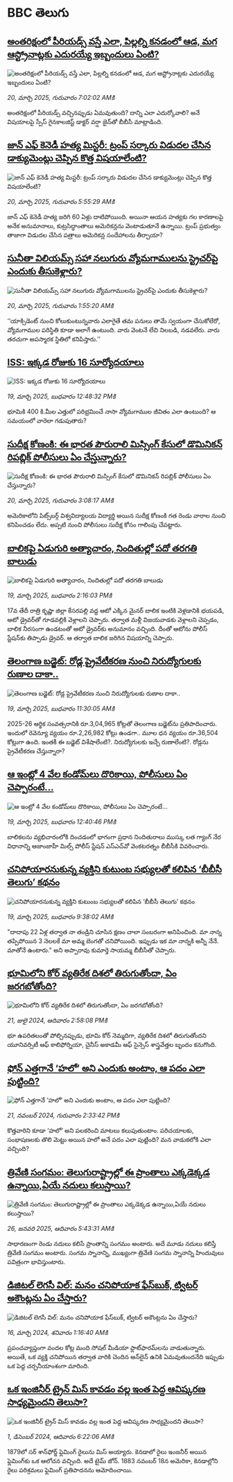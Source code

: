 # BBC తెలుగు## [అంతరిక్షంలో పీరియడ్స్ వస్తే ఎలా, పిల్లల్ని కనడంలో ఆడ, మగ ఆస్ట్రోనాట్లకు ఎదురయ్యే ఇబ్బందులు ఏంటి?](https://www.bbc.com/telugu/articles/czje8v9wkvjo?at_campaign=githubrss)![అంతరిక్షంలో పీరియడ్స్ వస్తే ఎలా, పిల్లల్ని కనడంలో ఆడ, మగ ఆస్ట్రోనాట్లకు ఎదురయ్యే ఇబ్బందులు ఏంటి?](https://ichef.bbci.co.uk/ace/standard/240/cpsprodpb/3387/live/0db61180-054a-11f0-97d3-37df2b293ed1.jpg)_20, మార్చి 2025, గురువారం 7:02:02 AMకి_అంతరిక్షంలో పీరియడ్స్ వచ్చినప్పుడు ఏమవుతుంది? దాన్ని ఎలా ఎదుర్కోవాలి? అనే విషయాలపై  స్పేస్‌ గైనకాలజిస్ట్‌ డాక్టర్ వర్షా జైన్‌తో బీబీసీ మాట్లాడింది.## [జాన్ ఎఫ్ కెనెడీ హత్య మిస్టరీ: ట్రంప్ సర్కారు విడుదల చేసిన డాక్యుమెంట్లు చెప్పిన కొత్త విషయాలేంటి?](https://www.bbc.com/telugu/articles/cvgem88vmvvo?at_campaign=githubrss)![జాన్ ఎఫ్ కెనెడీ హత్య మిస్టరీ: ట్రంప్ సర్కారు విడుదల చేసిన డాక్యుమెంట్లు చెప్పిన కొత్త విషయాలేంటి?](https://ichef.bbci.co.uk/ace/standard/240/cpsprodpb/670e/live/f99c54a0-0550-11f0-88b7-5556e7b55c5e.jpg)_20, మార్చి 2025, గురువారం 5:55:29 AMకి_జాన్ ఎఫ్ కెనెడీ హత్య జరిగి 60 ఏళ్లు దాటిపోయింది. అయినా ఆయన హత్యకు గల కారణాలపై అనేక అనుమానాలు, కుట్రసిద్ధాంతాలు అమెరికన్లను వెంటాడుతూనే ఉన్నాయి. ట్రంప్ ప్రభుత్వం తాజాగా విడుదల చేసిన పత్రాలు అమెరికన్ల సందేహాలను తీర్చాయా?## [సునీతా విలియమ్స్‌ సహా నలుగురు  వ్యోమగాములను స్ట్రెచర్‌పై ఎందుకు తీసుకెళ్లారు?](https://www.bbc.com/telugu/articles/cevxl91wl7go?at_campaign=githubrss)![సునీతా విలియమ్స్‌ సహా నలుగురు  వ్యోమగాములను స్ట్రెచర్‌పై ఎందుకు తీసుకెళ్లారు?](https://ichef.bbci.co.uk/ace/standard/240/cpsprodpb/6d7c/live/f8125c40-052f-11f0-94d4-6f954f5dcfa3.jpg)_20, మార్చి 2025, గురువారం 1:55:20 AMకి_‘‘యాక్సిడెంట్ నుంచి కోలుకుంటున్నవారు ఎలాగైతే తమ పనులు తామే స్వయంగా చేసుకోలేరో, వ్యోమగాముల పరిస్థితి కూడా అలాగే ఉంటుంది. వారు వెంటనే లేచి నిలబడి, నడవలేరు. వారు తరచుగా అపస్మారక స్థితిలో కనిపిస్తారు.’’## [ISS: ఇక్కడ రోజుకు 16 సూర్యోదయాలు](https://www.bbc.com/telugu/articles/cr72pdll37lo?at_campaign=githubrss)![ISS: ఇక్కడ రోజుకు 16 సూర్యోదయాలు](https://ichef.bbci.co.uk/ace/standard/240/cpsprodpb/179a/live/71c7b230-04c0-11f0-9d42-fd1949512f9c.jpg)_19, మార్చి 2025, బుధవారం 12:48:32 PMకి_భూమికి 400 కి.మీల ఎత్తులో పరిభ్రమించే నాసా వ్యోమగాముల జీవితం ఎలా ఉంటుంది? ఆ సమయంలో వారెలా గడుపుతారు?## [సుదీక్ష కోణంకి: ఈ భారత పౌరురాలి మిస్సింగ్ కేసులో డొమినికన్ రిపబ్లిక్  పోలీసులు ఏం చేస్తున్నారు?  ](https://www.bbc.com/telugu/articles/c99n2rk32rro?at_campaign=githubrss)![సుదీక్ష కోణంకి: ఈ భారత పౌరురాలి మిస్సింగ్ కేసులో డొమినికన్ రిపబ్లిక్  పోలీసులు ఏం చేస్తున్నారు?  ](https://ichef.bbci.co.uk/ace/standard/240/cpsprodpb/4fc9/live/79e795c0-04d9-11f0-88b7-5556e7b55c5e.jpg)_20, మార్చి 2025, గురువారం 3:08:17 AMకి_అమెరికాలోని పిట్స్‌బర్గ్ విశ్వవిద్యాలయ విద్యార్థి అయిన సుదీక్ష కోణంకి  గత రెండు వారాల నుంచి కనిపించడం లేదు. అప్పటి నుంచి పోలీసులు సుదీక్ష కోసం గాలింపు చేపట్టారు.## [బాలికపై ఏడుగురి అత్యాచారం, నిందితుల్లో పదో తరగతి బాలుడు](https://www.bbc.com/telugu/articles/cly804nwvxvo?at_campaign=githubrss)![బాలికపై ఏడుగురి అత్యాచారం, నిందితుల్లో పదో తరగతి బాలుడు](https://ichef.bbci.co.uk/ace/standard/240/cpsprodpb/bad7/live/43208200-0528-11f0-94d4-6f954f5dcfa3.jpg)_19, మార్చి 2025, బుధవారం 2:16:03 PMకి_17వ తేదీ రాత్రి కృష్ణా జిల్లా కేసరపల్లి వద్ద ఆటో ఎక్కిన మైనర్ బాలిక ఇంటికి వెళ్లడానికి భయపడి, ఆటో డ్రైవర్‌తో గూడవల్లికి వెళ్లాలని చెప్పారు. తర్వాత మళ్లీ విజయవాడకు వెళ్లాలని చెప్పడం, బాలిక నీరసంగా ఉండటంతో ఆటో డ్రైవర్‌కు అనుమానం వచ్చింది. దీంతో ఆటోను పోలీస్ స్టేషన్‌కు తిప్పాడు డ్రైవర్. ఆ తర్వాత బాలిక జరిగిన విషయాన్ని చెప్పారు.## [తెలంగాణ బడ్జెట్: రోడ్ల ప్రైవేటీకరణ నుంచి నిరుద్యోగులకు రుణాల దాకా..](https://www.bbc.com/telugu/articles/c7vz9v4nmv3o?at_campaign=githubrss)![తెలంగాణ బడ్జెట్: రోడ్ల ప్రైవేటీకరణ నుంచి నిరుద్యోగులకు రుణాల దాకా..](https://ichef.bbci.co.uk/ace/standard/240/cpsprodpb/eff2/live/c7dbf1b0-04b4-11f0-9267-d1ee57ab414d.jpg)_19, మార్చి 2025, బుధవారం 11:30:05 AMకి_2025-26 ఆర్థిక సంవత్సరానికి రూ.3,04,965 కోట్లతో తెలంగాణ బడ్జెట్‌ను ప్రతిపాదించారు. ఇందులో రెవెన్యూ వ్యయం  రూ.2,26,982 కోట్లు ఉండగా.. మూల ధన వ్యయం రూ.36,504 కోట్లుగా ఉంది. ఇంతకీ ఈ బడ్జెట్ విశేషాలేంటి?. నిరుద్యోగులకు ఇచ్చే రుణాలేంటి?. రోడ్లను ప్రైవేటీకరణ చేస్తున్నారా?## [ఆ ఇంట్లో 4 వేల కండోమ్‌లు దొరికాయి, పోలీసులు ఏం చెప్పారంటే...](https://www.bbc.com/telugu/articles/cgr2pr9py8ro?at_campaign=githubrss)![ఆ ఇంట్లో 4 వేల కండోమ్‌లు దొరికాయి, పోలీసులు ఏం చెప్పారంటే...](https://ichef.bbci.co.uk/ace/standard/240/cpsprodpb/c653/live/b4d07870-0527-11f0-af1b-4310a6badcbe.jpg)_19, మార్చి 2025, బుధవారం 12:40:46 PMకి_బాలికలను వ్యభిచారంలోకి దించడంలో భాగంగా ప్రధాన నిందితురాలు ముస్కు లత గ్యాంగ్ నేర విధానాన్ని ఆజాంజాహీ మిల్స్ పోలీస్ స్టేషన్ ఎస్ఎచ్‌వో వెంకటరత్నం బీబీసీకి వివరించారు.## [చనిపోయారనుకున్న వ్యక్తిని కుటుంబ సభ్యులతో కలిపిన ‘బీబీసీ తెలుగు’ కథనం](https://www.bbc.com/telugu/articles/c5yrenx42gko?at_campaign=githubrss)![చనిపోయారనుకున్న వ్యక్తిని కుటుంబ సభ్యులతో కలిపిన ‘బీబీసీ తెలుగు’ కథనం](https://ichef.bbci.co.uk/ace/standard/240/cpsprodpb/dfcf/live/cbfdce70-0492-11f0-aaf8-43ddac80c079.jpg)_19, మార్చి 2025, బుధవారం 9:38:02 AMకి_"దాదాపు 22 ఏళ్ల తర్వాత నా తండ్రిని చూసిన క్షణం చాలా సంబరంగా అనిపించింది. మా నాన్న తప్పిపోయిన 3 నెలలకే మా అమ్మ బెంగతో చనిపోయింది. ఇప్పుడు ఇక మా నాన్నకి అన్నీ నేనే. మాతోనే ఉంటారు." అని అప్పారావు కుమార్తె  సాయమ్మ బీబీసీతో చెప్పారు.## [భూమిలోని కోర్ వ్యతిరేక దిశలో తిరుగుతోందా, ఏం జరగబోతోంది?](https://www.bbc.com/telugu/articles/crgr7rnd7g4o?at_campaign=githubrss)![భూమిలోని కోర్ వ్యతిరేక దిశలో తిరుగుతోందా, ఏం జరగబోతోంది?](https://ichef.bbci.co.uk/ace/standard/240/cpsprodpb/cc28/live/4457bc00-3ec3-11ef-b2f4-77406157b906.jpg)_21, జులై 2024, ఆదివారం 2:58:08 PMకి_భూ ఉపరితలంతో పోల్చినప్పుడు, భూమి కోర్ నెమ్మదిగా, వ్యతిరేక దిశలో తిరుగుతోందని యూనివర్సిటీ ఆఫ్ కాలిఫోర్నియా, చైనీస్ అకాడమీ ఆఫ్ సైన్సెస్‌ శాస్త్రవేత్తల బృందం కనుగొంది.## [ఫోన్ ఎత్తగానే ‘హలో’ అని ఎందుకు అంటాం, ఆ పదం ఎలా పుట్టింది?](https://www.bbc.com/telugu/articles/cgj7x7gdjq4o?at_campaign=githubrss)![ఫోన్ ఎత్తగానే ‘హలో’ అని ఎందుకు అంటాం, ఆ పదం ఎలా పుట్టింది?](https://ichef.bbci.co.uk/ace/standard/240/cpsprodpb/0618/live/7a20ebb0-a807-11ef-b21e-5359bd56d02f.jpg)_21, నవంబర్ 2024, గురువారం 2:33:42 PMకి_కొత్తవారిని కూడా ‘హలో’ అని పలకరించి మాటలు కలుపుతుంటాం.  పరిచయాలకు, సంభాషణలకు తొలి మెట్టు అయిన హలో అనే పదం ఎలా పుట్టింది? మన వాడుకలోకి ఎలా వచ్చింది?## [త్రివేణి సంగమం: తెలుగురాష్ట్రాల్లో ఈ ప్రాంతాలు ఎక్కడెక్కడ ఉన్నాయి,ఏయే నదులు కలుస్తాయి? ](https://www.bbc.com/telugu/articles/cz7elrr17jeo?at_campaign=githubrss)![త్రివేణి సంగమం: తెలుగురాష్ట్రాల్లో ఈ ప్రాంతాలు ఎక్కడెక్కడ ఉన్నాయి,ఏయే నదులు కలుస్తాయి? ](https://ichef.bbci.co.uk/ace/standard/240/cpsprodpb/9dad/live/7f50e780-da42-11ef-a37f-eba91255dc3d.jpg)_26, జనవరి 2025, ఆదివారం 5:43:31 AMకి_సాధారణంగా రెండు నదులు కలిసే ప్రాంతాన్ని సంగమం అంటారు. అదే మూడు నదులు కలిస్తే త్రివేణి సంగమం అంటారు. సంగమ స్నానాన్ని, ముఖ్యంగా త్రివేణి సంగమ స్నానాన్ని హిందువులు పవిత్రంగా భావిస్తుంటారు.## [డిజిటల్ లెగసీ విల్: మనం చనిపోయాక ఫేస్‌బుక్, ట్విటర్‌ అకౌంట్లను ఏం చేస్తారు?](https://www.bbc.com/telugu/articles/cx0zl1qeyq2o?at_campaign=githubrss)![డిజిటల్ లెగసీ విల్: మనం చనిపోయాక ఫేస్‌బుక్, ట్విటర్‌ అకౌంట్లను ఏం చేస్తారు?](https://ichef.bbci.co.uk/ace/standard/240/cpsprodpb/bea2/live/2323ffd0-e2d4-11ee-9410-0f893255c2a0.jpg)_16, మార్చి 2024, శనివారం 1:16:40 AMకి_ప్రపంచవ్యాప్తంగా వందల కోట్ల మంది సోషల్ మీడియా ఫ్లాట్‌ఫారమ్‌లను వాడుతున్నారు. అయితే, ఒక వ్యక్తి చనిపోయిన తర్వాత వారికి చెందిన ఆన్‌లైన్ ఉనికి ఏమవుతుందనేది ఇప్పుడు ఒక పెద్ద చర్చనీయాంశంగా మారింది.## [ఒక ఇంజినీర్ ట్రైన్ మిస్ కావడం వల్ల ఇంత పెద్ద ఆవిష్కరణ సాధ్యమైందని తెలుసా?](https://www.bbc.com/telugu/articles/c774y4mdrgdo?at_campaign=githubrss)![ఒక ఇంజినీర్ ట్రైన్ మిస్ కావడం వల్ల ఇంత పెద్ద ఆవిష్కరణ సాధ్యమైందని తెలుసా?](https://ichef.bbci.co.uk/ace/standard/240/cpsprodpb/d07c/live/d2f92490-ab19-11ef-8264-5f9791599833.jpg)_1, డిసెంబర్ 2024, ఆదివారం 6:22:06 AMకి_1879లో సర్ శాన్‌ఫోర్డ్ ఫ్లెమింగ్ రైలును మిస్ అయ్యారు. కెనడాలో రైలు ఇంజనీర్ అయిన ఫ్లెమింగ్‌కు ఒక ఆలోచన వచ్చింది. అదే టైమ్ జోన్‌. 
1883 నవంబర్ 18న అమెరికా, కెనడాల్లోని రైలు పరిశ్రమలు ఫ్లెమింగ్ ప్రతిపాదనను ఆమోదించాయి.